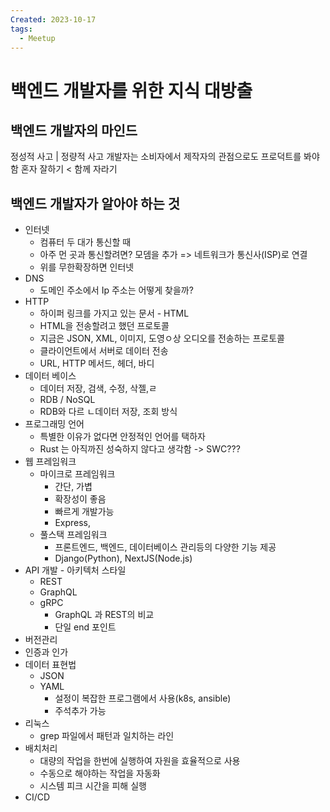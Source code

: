 ```yaml
---
Created: 2023-10-17
tags:
  - Meetup
---
```

# 백엔드 개발자를 위한 지식 대방출
## 백엔드 개발자의 마인드

정성적 사고 | 정량적 사고
개발자는 소비자에서 제작자의 관점으로도 프로덕트를 봐야 함
혼자 잘하기 < 함께 자라기

## 백엔드 개발자가 알아야 하는 것
- 인터넷
	- 컴퓨터 두 대가 통신할 때
	- 아주 먼 곳과 통신할려면? 모뎀을 추가 => 네트워크가 통신사(ISP)로 연결
	- 위를 무한확장하면 인터넷
- DNS
	- 도메인 주소에서 Ip 주소는 어떻게 찾을까?
- HTTP
	- 하이퍼 링크를 가지고 있는 문서 - HTML
	- HTML을 전송할려고 했던 프로토콜
	- 지금은 JSON, XML, 이미지, 도영ㅇ상 오디오를 전송하는 프로토콜
	- 클라이언트에서 서버로 데이터 전송
	- URL, HTTP 메서드, 헤더, 바디 
- 데이터 베이스
	- 데이터 저장, 검색, 수정, 삭젤,ㄹ 
	- RDB / NoSQL
	- RDB와 다르 ㄴ데이터 저장, 조회 방식
- 프로그래밍 언어
	- 특별한 이유가 없다면 안정적인 언어를 택하자
	- Rust 는 아직까진 성숙하지 않다고 생각함 -> SWC???
- 웹 프레임워크
	- 마이크로 프레임워크
		- 간단, 가볍
		- 확장성이 좋음
		- 빠르게 개발가능
		- Express, 
	- 풀스택 프레임워크
		- 프론트엔드, 백엔드, 데이터베이스 관리등의 다양한 기능 제공
		- Django(Python), NextJS(Node.js)
- API 개발 - 아키텍처 스타일
	- REST
	- GraphQL
	- gRPC
		- GraphQL 과 REST의 비교
		- 단일 end 포인트
- 버전관리
- 인증과 인가
- 데이터 표현법
	- JSON
	- YAML
		- 설정이 복잡한 프로그램에서 사용(k8s, ansible) 
		- 주석추가 가능
- 리눅스
	- grep 파일에서 패턴과 일치하는 라인
- 배치처리
	- 대량의 작업을 한번에 실행하여 자원을 효율적으로 사용
	- 수동으로 해야하는 작업을 자동화
	- 시스템 피크 시간을 피해 실행
- CI/CD